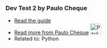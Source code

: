 ### Dev Test 2 by Paulo Cheque
- [Read the guide](http://guides-dev.herokuapp.com/python/dev-test-2)
- [Read more from Paulo Cheque](http://guides-dev.herokuapp.com/author/paulocheque) <img src="https://avatars.githubusercontent.com/u/94350?v=3" width="30" height="30" alt="Paulo Cheque" />
- Related to: Python